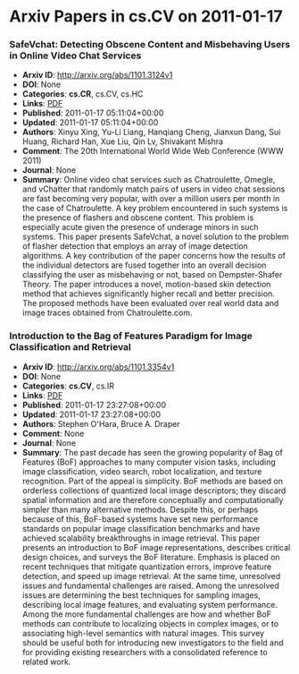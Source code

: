 # Arxiv Papers in cs.CV on 2011-01-17
### SafeVchat: Detecting Obscene Content and Misbehaving Users in Online Video Chat Services
- **Arxiv ID**: http://arxiv.org/abs/1101.3124v1
- **DOI**: None
- **Categories**: **cs.CR**, cs.CV, cs.HC
- **Links**: [PDF](http://arxiv.org/pdf/1101.3124v1)
- **Published**: 2011-01-17 05:11:04+00:00
- **Updated**: 2011-01-17 05:11:04+00:00
- **Authors**: Xinyu Xing, Yu-Li Liang, Hanqiang Cheng, Jianxun Dang, Sui Huang, Richard Han, Xue Liu, Qin Lv, Shivakant Mishra
- **Comment**: The 20th International World Wide Web Conference (WWW 2011)
- **Journal**: None
- **Summary**: Online video chat services such as Chatroulette, Omegle, and vChatter that randomly match pairs of users in video chat sessions are fast becoming very popular, with over a million users per month in the case of Chatroulette. A key problem encountered in such systems is the presence of flashers and obscene content. This problem is especially acute given the presence of underage minors in such systems. This paper presents SafeVchat, a novel solution to the problem of flasher detection that employs an array of image detection algorithms. A key contribution of the paper concerns how the results of the individual detectors are fused together into an overall decision classifying the user as misbehaving or not, based on Dempster-Shafer Theory. The paper introduces a novel, motion-based skin detection method that achieves significantly higher recall and better precision. The proposed methods have been evaluated over real world data and image traces obtained from Chatroulette.com.



### Introduction to the Bag of Features Paradigm for Image Classification and Retrieval
- **Arxiv ID**: http://arxiv.org/abs/1101.3354v1
- **DOI**: None
- **Categories**: **cs.CV**, cs.IR
- **Links**: [PDF](http://arxiv.org/pdf/1101.3354v1)
- **Published**: 2011-01-17 23:27:08+00:00
- **Updated**: 2011-01-17 23:27:08+00:00
- **Authors**: Stephen O'Hara, Bruce A. Draper
- **Comment**: None
- **Journal**: None
- **Summary**: The past decade has seen the growing popularity of Bag of Features (BoF) approaches to many computer vision tasks, including image classification, video search, robot localization, and texture recognition. Part of the appeal is simplicity. BoF methods are based on orderless collections of quantized local image descriptors; they discard spatial information and are therefore conceptually and computationally simpler than many alternative methods. Despite this, or perhaps because of this, BoF-based systems have set new performance standards on popular image classification benchmarks and have achieved scalability breakthroughs in image retrieval. This paper presents an introduction to BoF image representations, describes critical design choices, and surveys the BoF literature. Emphasis is placed on recent techniques that mitigate quantization errors, improve feature detection, and speed up image retrieval. At the same time, unresolved issues and fundamental challenges are raised. Among the unresolved issues are determining the best techniques for sampling images, describing local image features, and evaluating system performance. Among the more fundamental challenges are how and whether BoF methods can contribute to localizing objects in complex images, or to associating high-level semantics with natural images. This survey should be useful both for introducing new investigators to the field and for providing existing researchers with a consolidated reference to related work.



